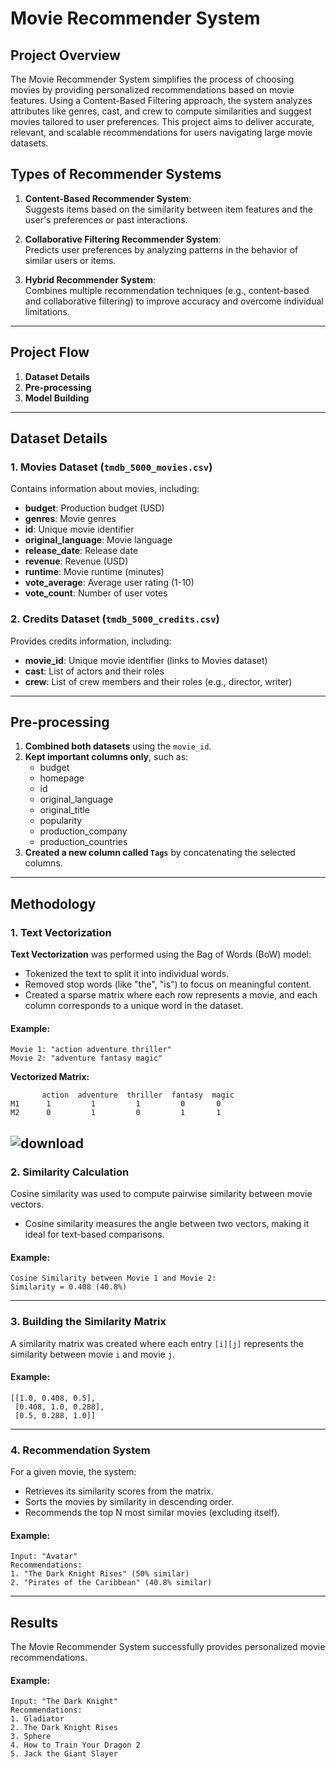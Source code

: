 # Movie Recommender System

## Project Overview

The Movie Recommender System simplifies the process of choosing movies by providing personalized recommendations based on movie features. Using a Content-Based Filtering approach, the system analyzes attributes like genres, cast, and crew to compute similarities and suggest movies tailored to user preferences. This project aims to deliver accurate, relevant, and scalable recommendations for users navigating large movie datasets.


## Types of Recommender Systems
1. **Content-Based Recommender System**:  
   Suggests items based on the similarity between item features and the user's preferences or past interactions.
   
2. **Collaborative Filtering Recommender System**:  
   Predicts user preferences by analyzing patterns in the behavior of similar users or items.
   
3. **Hybrid Recommender System**:  
   Combines multiple recommendation techniques (e.g., content-based and collaborative filtering) to improve accuracy and overcome individual limitations.

---

## Project Flow
1. **Dataset Details**  
2. **Pre-processing**  
3. **Model Building**  

---

## Dataset Details
### 1. Movies Dataset (`tmdb_5000_movies.csv`)
Contains information about movies, including:
- **budget**: Production budget (USD)  
- **genres**: Movie genres  
- **id**: Unique movie identifier  
- **original_language**: Movie language  
- **release_date**: Release date  
- **revenue**: Revenue (USD)  
- **runtime**: Movie runtime (minutes)  
- **vote_average**: Average user rating (1-10)  
- **vote_count**: Number of user votes  

### 2. Credits Dataset (`tmdb_5000_credits.csv`)
Provides credits information, including:
- **movie_id**: Unique movie identifier (links to Movies dataset)  
- **cast**: List of actors and their roles  
- **crew**: List of crew members and their roles (e.g., director, writer)  

---

## Pre-processing
1. **Combined both datasets** using the `movie_id`.  
2. **Kept important columns only**, such as:
   - budget  
   - homepage  
   - id  
   - original_language  
   - original_title  
   - popularity  
   - production_company  
   - production_countries  
3. **Created a new column called `Tags`** by concatenating the selected columns.  

---

## Methodology
### 1. Text Vectorization
**Text Vectorization** was performed using the Bag of Words (BoW) model:  
- Tokenized the text to split it into individual words.  
- Removed stop words (like "the", "is") to focus on meaningful content.  
- Created a sparse matrix where each row represents a movie, and each column corresponds to a unique word in the dataset.  

#### Example:
```
Movie 1: "action adventure thriller"  
Movie 2: "adventure fantasy magic"
```

**Vectorized Matrix:**
```
       action  adventure  thriller  fantasy  magic
M1      1         1         1         0       0
M2      0         1         0         1       1
```
![download](https://github.com/user-attachments/assets/6a6e4fc7-f87b-4c60-b515-98e11cbf09fd)
---

### 2. Similarity Calculation
Cosine similarity was used to compute pairwise similarity between movie vectors.  
- Cosine similarity measures the angle between two vectors, making it ideal for text-based comparisons.  

#### Example:
```
Cosine Similarity between Movie 1 and Movie 2:
Similarity = 0.408 (40.8%)
```

---

### 3. Building the Similarity Matrix
A similarity matrix was created where each entry `[i][j]` represents the similarity between movie `i` and movie `j`.

#### Example:
```
[[1.0, 0.408, 0.5],
 [0.408, 1.0, 0.288],
 [0.5, 0.288, 1.0]]
```

---

### 4. Recommendation System
For a given movie, the system:  
- Retrieves its similarity scores from the matrix.  
- Sorts the movies by similarity in descending order.  
- Recommends the top N most similar movies (excluding itself).  

#### Example:
```
Input: "Avatar"
Recommendations:
1. "The Dark Knight Rises" (50% similar)
2. "Pirates of the Caribbean" (40.8% similar)
```

---

## Results
The Movie Recommender System successfully provides personalized movie recommendations.  

#### Example:
```
Input: "The Dark Knight"
Recommendations:
1. Gladiator  
2. The Dark Knight Rises  
3. Sphere  
4. How to Train Your Dragon 2  
5. Jack the Giant Slayer
```


